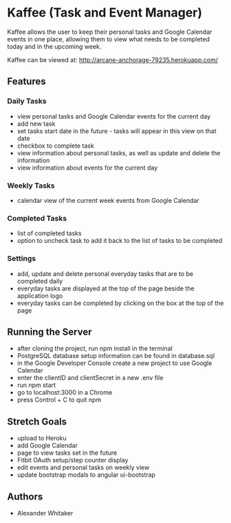 # Kaffee (Task and Event Manager)
Kaffee allows the user to keep their personal tasks and Google Calendar events in one place, allowing them to view what needs to be completed today and in the upcoming week.

Kaffee can be viewed at: http://arcane-anchorage-79235.herokuapp.com/

## Features

### Daily Tasks
- view personal tasks and Google Calendar events for the current day
- add new task
- set tasks start date in the future - tasks will appear in this view on that date
- checkbox to complete task
- view information about personal tasks, as well as update and delete the information
- view information about events for the current day

### Weekly Tasks
- calendar view of the current week events from Google Calendar

### Completed Tasks
- list of completed tasks
- option to uncheck task to add it back to the list of tasks to be completed

### Settings
- add, update and delete personal everyday tasks that are to be completed daily
- everyday tasks are displayed at the top of the page beside the application logo
- everyday tasks can be completed by clicking on the box at the top of the page

## Running the Server
- after cloning the project, run npm install in the terminal
- PostgreSQL database setup information can be found in database.sql
- in the Google Developer Console create a new project to use Google Calendar
- enter the clientID and clientSecret in a new .env file
- run npm start
- go to localhost:3000 in a Chrome
- press Control + C to quit npm

## Stretch Goals
- upload to Heroku
- add Google Calendar
- page to view tasks set in the future
- Fitbit OAuth setup/step counter display
- edit events and personal tasks on weekly view
- update bootstrap modals to angular ui-bootstrap

## Authors
- Alexander Whitaker
